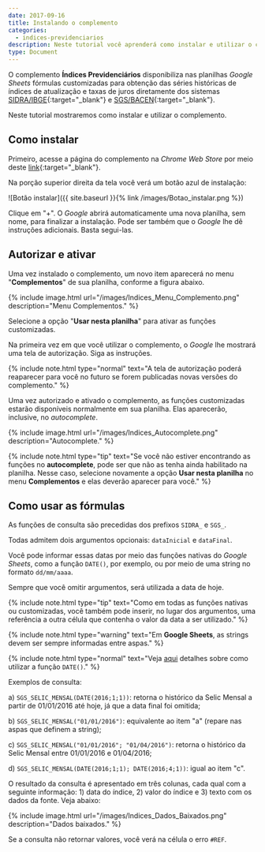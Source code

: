 ```yaml
---
date: 2017-09-16
title: Instalando o complemento
categories:
  - indices-previdenciarios
description: Neste tutorial você aprenderá como instalar e utilizar o complemento Índices Previdenciários.
type: Document
---
```

O complemento **Índices Previdenciários** disponibiliza nas planilhas *Google Sheets* fórmulas customizadas para obtenção das séries históricas de índices de atualização e taxas de juros diretamente dos sistemas [SIDRA/IBGE](https://sidra.ibge.gov.br/home/abate/brasil){:target="_blank"} e [SGS/BACEN](https://www3.bcb.gov.br/sgspub/localizarseries/localizarSeries.do?method=prepararTelaLocalizarSeries){:target="_blank"}.

Neste tutorial mostraremos como instalar e utilizar o complemento.

## Como instalar

Primeiro, acesse a página do complemento na *Chrome Web Store* por meio deste [link](https://chrome.google.com/webstore/detail/%C3%ADndices-previdenci%C3%A1rios/gjllgdjhcjmkpkpihigkighfegolinek?hl=pt-BR){:target="_blank"}.

Na porção superior direita da tela você verá um botão azul de instalação:

![Botão instalar]({{ site.baseurl }}{% link /images/Botao_instalar.png %})

Clique em "+". O *Google* abrirá automaticamente uma nova planilha, sem nome, para finalizar a instalação. Pode ser também que o *Google* lhe dê instruções adicionais. Basta segui-las.

## Autorizar e ativar

Uma vez instalado o complemento, um novo item aparecerá no menu "**Complementos**" de sua planilha, conforme a figura abaixo.

{% include image.html url="/images/Indices_Menu_Complemento.png" description="Menu Complementos." %}

Selecione a opção "**Usar nesta planilha**" para ativar as funções customizadas.

Na primeira vez em que você utilizar o complemento, o *Google* lhe mostrará uma tela de autorização. Siga as instruções.

{% include note.html type="normal" text="A tela de autorização poderá reaparecer para você no futuro se forem publicadas novas versões do complemento." %}

Uma vez autorizado e ativado o complemento, as funções customizadas estarão disponíveis normalmente em sua planilha. Elas aparecerão, inclusive, no *autocomplete*.

{% include image.html url="/images/Indices_Autocomplete.png" description="Autocomplete." %}

{% include note.html type="tip" text="Se você não estiver encontrando as funções no <b>autocomplete</b>, pode ser que não as tenha ainda habilitado na planilha. Nesse caso, selecione novamente a opção <b>Usar nesta planilha</b> no menu <b>Complementos</b> e elas deverão aparecer para você." %}

## Como usar as fórmulas

As funções de consulta são precedidas dos prefixos `SIDRA_` e `SGS_`.

Todas admitem dois argumentos opcionais: `dataInicial` e `dataFinal`.

Você pode informar essas datas por meio das funções nativas do *Google Sheets*, como a função `DATE()`, por exemplo, ou por meio de uma string no formato `dd/mm/aaaa`.

Sempre que você omitir argumentos, será utilizada a data de hoje.

{% include note.html type="tip" text="Como em todas as funções nativas ou customizadas, você também pode inserir, no lugar dos argumentos, uma referência a outra célula que contenha o valor da data a ser utilizado." %}

{% include note.html type="warning" text="Em <b>Google Sheets</b>, as strings devem ser sempre informadas entre aspas." %}

{% include note.html type="normal" text="Veja <a target='_blank' href='https://support.google.com/docs/answer/3092969'>aqui</a> detalhes sobre como utilizar a função <code>DATE()</code>." %}

Exemplos de consulta:

a) `SGS_SELIC_MENSAL(DATE(2016;1;1))`: retorna o histórico da Selic Mensal a partir de 01/01/2016 até hoje, já que a data final foi omitida;

b) `SGS_SELIC_MENSAL("01/01/2016")`: equivalente ao item "a" (repare nas aspas que definem a string);

c) `SGS_SELIC_MENSAL("01/01/2016"; "01/04/2016")`: retorna o histórico da Selic Mensal entre 01/01/2016 e 01/04/2016;

d) `SGS_SELIC_MENSAL(DATE(2016;1;1); DATE(2016;4;1))`: igual ao item "c".

O resultado da consulta é apresentado em três colunas, cada qual com a seguinte informação: 1) data do índice, 2) valor do índice e 3) texto com os dados da fonte. Veja abaixo:

{% include image.html url="/images/Indices_Dados_Baixados.png" description="Dados baixados." %}

Se a consulta não retornar valores, você verá na célula o erro `#REF`.